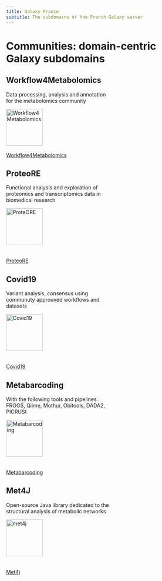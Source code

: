 ```yaml
---
title: Galaxy France
subtitle: The subdomains of the French Galaxy server
---
```


# Communities: domain-centric Galaxy subdomains

<div class="card-deck">
  <div class="card border-secondary bg-light mb-1 mx-1" style="width: 18rem">
    <div class="card-body">
      <h2 class="card-title text-dark">Workflow4Metabolomics</h2>
      <p class="card-text">Data processing, analysis and annotation for the metabolomics community</p>
      <div class="text-center">
          <img src="https://ifb-elixirfr.gitlab.io/usegalaxy-fr/welcome/images/w4m.png" alt="Workflow4Metabolomics" height="100">
          <br><br>
          <a href="https://workflow4metabolomics.usegalaxy.fr/" class="btn btn-primary">Workflow4Metabolomics</a>
      </div>
    </div>
  </div>
  <div class="card border-secondary bg-light mb-1 mx-1" style="width: 18rem">
    <div class="card-body">
      <h2 class="card-title text-dark">ProteoRE</h2>
      <p class="card-text">Functional analysis and exploration of proteomics and transcriptomics data in biomedical research</p>
      <div class="text-center">
        <img src="https://ifb-elixirfr.gitlab.io/usegalaxy-fr/welcome//images/proteore.png" alt="ProteORE" height="100">
        <br><br><br>
          <a href="https://proteore.usegalaxy.fr/" class="btn btn-primary">ProteoRE</a>
      </div>
    </div>
  </div>
  <div class="card border-secondary bg-light mb-1 mx-1" style="width: 18rem">
    <div class="card-body">
      <h2 class="card-title text-dark">Covid19</h2>
      <p class="card-text">Variant analysis, consensus using communuty approuved workflows and datasets</p>
      <div class="text-center">
        <img src="https://ifb-elixirfr.gitlab.io/usegalaxy-fr/welcome//images/covid19.png" alt="Covid19" height="100">
        <br><br><br>
          <a href="https://covid19.usegalaxy.fr/" class="btn btn-primary">Covid19</a>
      </div>
    </div>
  </div>
</div>
<div class="card-deck">
  <div class="card border-secondary bg-light mb-1 mx-1" style="width: 18rem">
    <div class="card-body">
      <h2 class="card-title text-dark">Metabarcoding</h2>
      <p class="card-text">With the following tools and pipelines : FROGS, Qiime, Mothur, Obitools, DADA2, PICRUSt</p>
      <div class="text-center">
        <img src="https://ifb-elixirfr.gitlab.io/usegalaxy-fr/welcome//images/metabarcoding.png" alt="Metabarcoding" height="100">
        <br><br><br>
          <a href="https://metbarcoding.usegalaxy.fr/" class="btn btn-primary">Metabarcoding</a>
      </div>
    </div>
  </div>
  <div class="card border-secondary bg-light mb-1 mx-1" style="width: 18rem">
    <div class="card-body">
      <h2 class="card-title text-dark">Met4J</h2>
      <p class="card-text">Open-source Java library dedicated to the structural analysis of metabolic networks</p>
      <div class="text-center">
        <img src="https://forgemia.inra.fr/uploads/-/system/project/avatar/864/met4J_logo.png" alt="met4j" height="100">
        <br><br><br>
          <a href="https://met4j.usegalaxy.fr/" class="btn btn-primary">Met4j</a>
      </div>
    </div>
  </div>
  <!--div class="card border-secondary bg-light mb-1 mx-1" style="width: 18rem">
    <div class="card-body">
      <h2 class="card-title text-dark">MNHN</h2>
      <p class="card-text">Tools from the French Muséum National d'Histoire Naturelle</p>
      <div class="text-center">
        <img src="https://ifb-elixirfr.gitlab.io/usegalaxy-fr/welcome//images/mnhn_sceau_epicea.png" alt="MNHN" height="100">
        <br><br><br>
          <a href="https://mnhn.usegalaxy.fr/" class="btn btn-primary">MNHN</a>
      </div>
    </div>
  </div>
  <div class="card border-secondary bg-light mb-1 mx-1" style="width: 18rem">
    <div class="card-body">
      <h2 class="card-title text-dark">Plants-Pathogens</h2>
      <p class="card-text">To address the needs of scientific & local communities, we offer customized Galaxy subdomains.</p>
      <div class="text-center">
        <img src="https://ifb-elixirfr.gitlab.io/usegalaxy-fr/welcome//images/covid19.png" alt="Plants-Pathogens" height="100">
        <br><br><br>
          <a href="https://plants-pathongens.usegalaxy.fr/" class="btn btn-primary">Plants-Pathogens</a>
      </div>
    </div>
  </div-->
</div>
